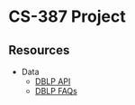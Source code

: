 # CS-387 Project

## Resources

- Data
    - [DBLP API](https://dblp.org/faq/How+to+use+the+dblp+search+API.html)
    - [DBLP FAQs](https://dblp.org/faq/index.html)